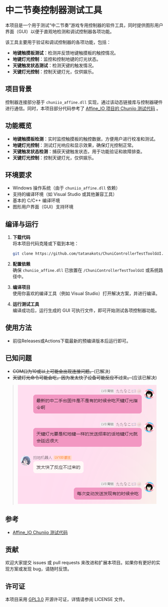 # 中二节奏控制器测试工具

本项目是一个用于测试“中二节奏”游戏专用控制器的软件工具，同时提供图形用户界面（GUI）以便于直观地检测和调试控制器各项功能。

该工具主要用于验证和调试控制器的各项功能，包括：

- **地键触摸板测试**：检测并反馈地键触摸板的触控情况。
- **地键灯光控制**：监控和控制地键的灯光状态。
- **天键触发状态测试**：检测天键的触发情况。
- **天键灯光控制**：控制天键灯光，仅供娱乐。

## 项目背景

控制器连接部分基于 `chuniio_affine.dll` 实现，通过该动态链接库与控制器硬件进行通信。同时，本项目部分代码参考了 [Affine_IO 项目的 Chuniio 测试代码](https://github.com/QHPaeek/Affine_IO/blob/master/chuniio/test.c) 。

## 功能概览

- **地键触摸板检测**：实时监控触摸板的触控数据，方便用户进行校准和测试。
- **地键灯光控制**：测试灯光响应和显示效果，确保灯光控制正常。
- **天键触发状态检测**：捕获天键触发状态，用于功能验证和故障排查。
- **天键灯光控制**：控制天键灯光，仅供娱乐。

## 环境要求

- Windows 操作系统（由于 `chuniio_affine.dll` 依赖）
- 支持的编译环境（如 Visual Studio 或其他兼容工具）
- 基本的 C/C++ 编译环境
- 图形用户界面（GUI）支持环境

## 编译与运行

1. **下载代码**  
   将本项目代码克隆或下载到本地：

   ```bash
   git clone https://github.com/tatanakots/ChuniControllerTestToolGUI.git
   ```

2. **配置依赖**  
   确保 `chuniio_affine.dll` 已放置在 `/ChuniControllerTestToolGUI` 或系统路径中。

3. **编译项目**  
   使用你喜欢的编译工具（例如 Visual Studio）打开解决方案，并进行编译。

4. **运行测试工具**  
   编译成功后，运行生成的 GUI 可执行文件，即可开始测试各项控制器功能。

## 使用方法

- 前往Releases或Actions下载最新的预编译版本后运行即可。

## 已知问题

 - ~~COM口为10或以上可能会出现连接问题。~~(已解决)
 - ~~天键灯光命令可能会吃，因为发太快了设备可能反应不过来。~~(应该已解决)
> ~~![原项目作者给出的说明.png](/docs/img/img1.png)~~

## 参考

- [Affine_IO Chuniio 测试代码](https://github.com/QHPaeek/Affine_IO/blob/master/chuniio/test.c)

## 贡献

欢迎大家提交 issues 或 pull requests 来改进和扩展本项目。如果你有更好的实现方案或发现 bug，请随时反馈。

## 许可证

本项目采用 [GPL3.0](LICENSE) 开源许可证，详情请参阅 LICENSE 文件。